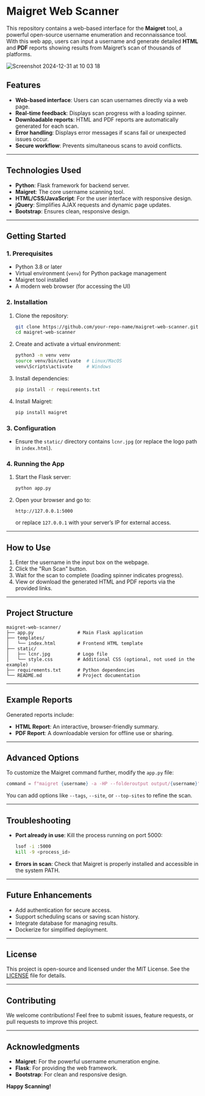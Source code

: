 # **Maigret Web Scanner**

This repository contains a web-based interface for the **Maigret** tool, a powerful open-source username enumeration and reconnaissance tool. With this web app, users can input a username and generate detailed **HTML** and **PDF** reports showing results from Maigret’s scan of thousands of platforms.

![Screenshot 2024-12-31 at 10 03 18](https://github.com/user-attachments/assets/7290d76e-e71f-4688-93f8-ee59a786b264)


## **Features**
- **Web-based interface**: Users can scan usernames directly via a web page.
- **Real-time feedback**: Displays scan progress with a loading spinner.
- **Downloadable reports**: HTML and PDF reports are automatically generated for each scan.
- **Error handling**: Displays error messages if scans fail or unexpected issues occur.
- **Secure workflow**: Prevents simultaneous scans to avoid conflicts.

---

## **Technologies Used**
- **Python**: Flask framework for backend server.
- **Maigret**: The core username scanning tool.
- **HTML/CSS/JavaScript**: For the user interface with responsive design.
- **jQuery**: Simplifies AJAX requests and dynamic page updates.
- **Bootstrap**: Ensures clean, responsive design.

---

## **Getting Started**
### **1. Prerequisites**
- Python 3.8 or later
- Virtual environment (`venv`) for Python package management
- Maigret tool installed
- A modern web browser (for accessing the UI)

### **2. Installation**
1. Clone the repository:
   ```bash
   git clone https://github.com/your-repo-name/maigret-web-scanner.git
   cd maigret-web-scanner
   ```
2. Create and activate a virtual environment:
   ```bash
   python3 -m venv venv
   source venv/bin/activate  # Linux/MacOS
   venv\Scripts\activate     # Windows
   ```
3. Install dependencies:
   ```bash
   pip install -r requirements.txt
   ```
4. Install Maigret:
   ```bash
   pip install maigret
   ```

### **3. Configuration**
- Ensure the `static/` directory contains `lcnr.jpg` (or replace the logo path in `index.html`).

### **4. Running the App**
1. Start the Flask server:
   ```bash
   python app.py
   ```
2. Open your browser and go to:
   ```
   http://127.0.0.1:5000
   ```
   or replace `127.0.0.1` with your server’s IP for external access.

---

## **How to Use**
1. Enter the username in the input box on the webpage.
2. Click the "Run Scan" button.
3. Wait for the scan to complete (loading spinner indicates progress).
4. View or download the generated HTML and PDF reports via the provided links.

---

## **Project Structure**
```plaintext
maigret-web-scanner/
├── app.py                # Main Flask application
├── templates/
│   └── index.html        # Frontend HTML template
├── static/
│   ├── lcnr.jpg          # Logo file
│   └── style.css         # Additional CSS (optional, not used in the example)
├── requirements.txt      # Python dependencies
└── README.md             # Project documentation
```

---

## **Example Reports**
Generated reports include:
- **HTML Report**: An interactive, browser-friendly summary.
- **PDF Report**: A downloadable version for offline use or sharing.

---

## **Advanced Options**
To customize the Maigret command further, modify the `app.py` file:
```python
command = f"maigret {username} -a -HP --folderoutput output/{username}"
```
You can add options like `--tags`, `--site`, or `--top-sites` to refine the scan.

---

## **Troubleshooting**
- **Port already in use**: Kill the process running on port 5000:
  ```bash
  lsof -i :5000
  kill -9 <process_id>
  ```
- **Errors in scan**: Check that Maigret is properly installed and accessible in the system PATH.

---

## **Future Enhancements**
- Add authentication for secure access.
- Support scheduling scans or saving scan history.
- Integrate database for managing results.
- Dockerize for simplified deployment.

---

## **License**
This project is open-source and licensed under the MIT License. See the [LICENSE](LICENSE) file for details.

---

## **Contributing**
We welcome contributions! Feel free to submit issues, feature requests, or pull requests to improve this project.

---

## **Acknowledgments**
- **Maigret**: For the powerful username enumeration engine.
- **Flask**: For providing the web framework.
- **Bootstrap**: For clean and responsive design.

**Happy Scanning!**
